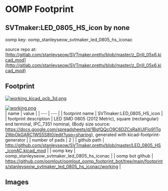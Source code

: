 # OOMP Footprint  
## SVTmaker:LED_0805_HS_icon  by none  
  
oomp key: oomp_stanleyseow_svtmaker_led_0805_hs_iconac  
  
source repo at: [http://gitlab.com/stanleyseow/SVTmaker.pretty/blob/master/z_Drill_05x6.kicad_mod](http://gitlab.com/stanleyseow/SVTmaker.pretty/blob/master/z_Drill_05x6.kicad_mod)  
## Footprint  
  
[![working_kicad_pcb_3d.png](working_kicad_pcb_3d_600.png)](working_kicad_pcb_3d.png)  
  
[![working.png](working_600.png)](working.png)  
| name | value | 
| --- | --- | 
| footprint name | SVTmaker:LED_0805_HS_icon | 
| footprint description | LED SMD 0805 (2012 Metric), square (rectangular) end terminal, IPC_7351 nominal, (Body size source: https://docs.google.com/spreadsheets/d/1BsfQQcO9C6DZCsRaXUlFlo91Tg2WpOkGARC1WS5S8t0/edit?usp=sharing), generated with kicad-footprint-generator | 
| number of pads | 2 | 
| github path | http://github.com/stanleyseow/SVTmaker.pretty/blob/master/LED_0805_HS_iconAC.kicad_mod | 
| oomp key | oomp_stanleyseow_svtmaker_led_0805_hs_iconac | 
| oomp bot github | https://github.com/oomlout/oomlout_oomp_footprint_bot/tree/main/footprints/stanleyseow_svtmaker_led_0805_hs_iconac/working | 
## Images  

